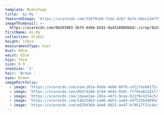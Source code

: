 ```yaml
---
template: ModelPage
title: 'Ai-My '
featuredImage: 'https://ucarecdn.com/33df9cb9-7cbe-42bf-9a7e-bbec23eff569/'
imageThumbnail: >-
  https://ucarecdn.com/60293903-3bf4-44b6-82d1-9a4510960bb8/-/crop/922x1123/0,0/-/preview/
firstName: Ai-My
collection: Global
height: 134cm
measurementType: bust
bust: 66cm
waist: 62cm
hips: 74cm
size: 8-9
shoeSize: '2'
hair: 'Brown '
eyes: Brown
imagePortfolio:
  - image: 'https://ucarecdn.com/a1ec102a-0deb-460b-86f0-cd127ee09173/'
  - image: 'https://ucarecdn.com/0b97d260-dc94-464e-920c-7ff9ea82181f/'
  - image: 'https://ucarecdn.com/1daae3ae-183a-44f2-9cee-921f9c4254c5/'
  - image: 'https://ucarecdn.com/54b23db3-ead6-4b53-aa64-edf5326dd899/'
  - image: 'https://ucarecdn.com/e8294360-d4a8-4923-ae47-bf9517f12c4e/'
---
```


